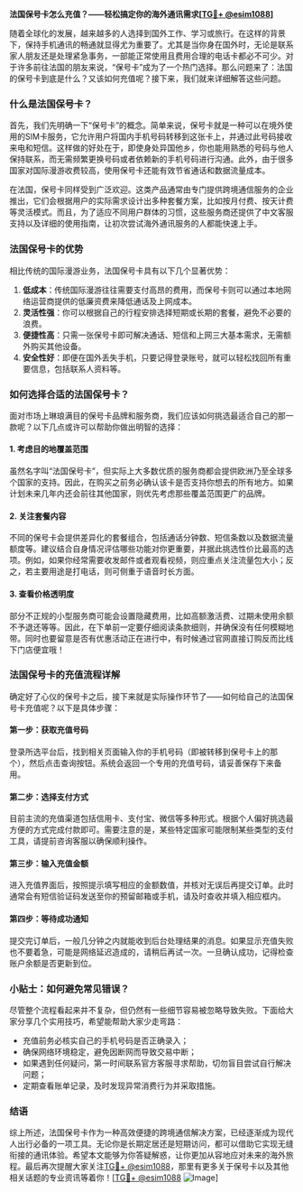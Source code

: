 **法国保号卡怎么充值？——轻松搞定你的海外通讯需求[[TG💪+ @esim1088](https://t.me/s/esim1088)]**

随着全球化的发展，越来越多的人选择到国外工作、学习或旅行。在这样的背景下，保持手机通讯的畅通就显得尤为重要了。尤其是当你身在国外时，无论是联系家人朋友还是处理紧急事务，一部能正常使用且费用合理的电话卡都必不可少。对于许多前往法国的朋友来说，“保号卡”成为了一个热门选择。那么问题来了：法国的保号卡到底是什么？又该如何充值呢？接下来，我们就来详细解答这些问题。

### 什么是法国保号卡？

首先，我们先明确一下“保号卡”的概念。简单来说，保号卡就是一种可以在境外使用的SIM卡服务，它允许用户将国内手机号码转移到这张卡上，并通过此号码接收来电和短信。这样做的好处在于，即使身处异国他乡，你也能用熟悉的号码与他人保持联系，而无需频繁更换号码或者依赖新的手机号码进行沟通。此外，由于很多国家对国际漫游收费较高，使用保号卡还能有效节省通话和数据流量成本。

在法国，保号卡同样受到广泛欢迎。这类产品通常由专门提供跨境通信服务的企业推出，它们会根据用户的实际需求设计出多种套餐方案，比如按月付费、按天计费等灵活模式。而且，为了适应不同用户群体的习惯，这些服务商还提供了中文客服支持以及详细的使用指南，让初次尝试海外通讯服务的人都能快速上手。

### 法国保号卡的优势

相比传统的国际漫游业务，法国保号卡具有以下几个显著优势：

1. **低成本**：传统国际漫游往往需要支付高昂的费用，而保号卡则可以通过本地网络运营商提供的低廉资费来降低通话及上网成本。
2. **灵活性强**：你可以根据自己的行程安排选择短期或长期的套餐，避免不必要的浪费。
3. **便捷性高**：只需一张保号卡即可解决通话、短信和上网三大基本需求，无需额外购买其他设备。
4. **安全性好**：即便在国外丢失手机，只要记得登录账号，就可以轻松找回所有重要信息，包括联系人资料等。

### 如何选择合适的法国保号卡？

面对市场上琳琅满目的保号卡品牌和服务商，我们应该如何挑选最适合自己的那一款呢？以下几点或许可以帮助你做出明智的选择：

#### 1. 考虑目的地覆盖范围
虽然名字叫“法国保号卡”，但实际上大多数优质的服务商都会提供欧洲乃至全球多个国家的支持。因此，在购买之前务必确认该卡是否支持你想去的所有地方。如果计划未来几年内还会前往其他国家，则优先考虑那些覆盖范围更广的品牌。

#### 2. 关注套餐内容
不同的保号卡会提供差异化的套餐组合，包括通话分钟数、短信条数以及数据流量额度等。建议结合自身情况评估哪些功能对你更重要，并据此挑选性价比最高的选项。例如，如果你经常需要收发邮件或者观看视频，则应重点关注流量包大小；反之，若主要用途是打电话，则可侧重于语音时长方面。

#### 3. 查看价格透明度
部分不正规的小型服务商可能会设置隐藏费用，比如高额激活费、过期未使用余额不予退还等等。因此，在下单前一定要仔细阅读条款细则，并确保没有任何模糊地带。同时也要留意是否有优惠活动正在进行中，有时候通过官网直接订购反而比线下门店便宜哦！

### 法国保号卡的充值流程详解

确定好了心仪的保号卡之后，接下来就是实际操作环节了——如何给自己的法国保号卡充值呢？以下是具体步骤：

#### 第一步：获取充值号码
登录所选平台后，找到相关页面输入你的手机号码（即被转移到保号卡上的那个），然后点击查询按钮。系统会返回一个专用的充值号码，请妥善保存下来备用。

#### 第二步：选择支付方式
目前主流的充值渠道包括信用卡、支付宝、微信等多种形式。根据个人偏好挑选最方便的方式完成付款即可。需要注意的是，某些特定国家可能限制某些类型的支付工具，请提前咨询客服以确保顺利操作。

#### 第三步：输入充值金额
进入充值界面后，按照提示填写相应的金额数值，并核对无误后再提交订单。此时通常会有短信验证码发送至你的预留邮箱或手机，请及时查收并填入相应框内。

#### 第四步：等待成功通知
提交完订单后，一般几分钟之内就能收到后台处理结果的消息。如果显示充值失败也不要着急，可能是网络延迟造成的，请稍后再试一次。一旦确认成功，记得检查账户余额是否更新到位。

### 小贴士：如何避免常见错误？

尽管整个流程看起来并不复杂，但仍然有一些细节容易被忽略导致失败。下面给大家分享几个实用技巧，希望能帮助大家少走弯路：

- 充值前务必核实自己的手机号码是否正确录入；
- 确保网络环境稳定，避免因断网而导致交易中断；
- 如果遇到任何疑问，第一时间联系官方客服寻求帮助，切勿盲目尝试自行解决问题；
- 定期查看账单记录，及时发现异常消费行为并采取措施。

### 结语

综上所述，法国保号卡作为一种高效便捷的跨境通信解决方案，已经逐渐成为现代人出行必备的一项工具。无论你是长期定居还是短期访问，都可以借助它实现无缝衔接的通讯体验。希望本文能够为你答疑解惑，让你更加从容地应对未来的海外旅程。最后再次提醒大家关注[TG💪+ @esim1088](https://t.me/s/esim1088)，那里有更多关于保号卡以及其他相关话题的专业资讯等着你！[[TG💪+ @esim1088](https://t.me/s/esim1088) ![Image](https://i.postimg.cc/4NQfJmqS/Snipaste-2025-05-13-00-14-12.png)]